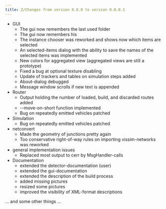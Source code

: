 ```yaml
---
title: Z/Changes from version 0.8.0 to version 0.8.0.1
---
```


- GUI
  - The gui now remembers the last used folder
  - The gui now remembers his
  - The instance chooser was reworked and shows now which items are selected
  - An selected-items dialog with the ability to save the names of the selected items was implemented
  - New colors for aggregated view (aggregated views are still a prototype)
  - Fixed a bug at optional texture disabling
  - Update of trackers and tables on simulation steps added
  - About-dialog debugged
  - Message window scrolls if new text is appended
- Router
  - Output holding the number of loaded, build, and discarded routes
    added
  - \--move-on-short function implemented
  - Bug on repeatedly emitted vehicles patched
- Simulation
  - Bug on repeatedly emitted vehicles patched
- netconvert
  - Made the geometry of junctions pretty again
  - Too conservative right-of-way rules on importing vissim-networks was reworked
- general implementation issues
  - Replaced most output to cerr by MsgHandler-calls
- Documentation
  - extended the detector-documentation (user)
  - extended the gui-documentation
  - extended the description of the build process
  - added missing pictures
  - resized some pictures
  - improved the visibility of XML-format descriptions

... and some other things ...